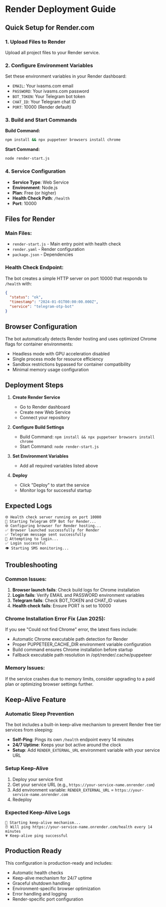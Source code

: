 # Render Deployment Guide

## Quick Setup for Render.com

### 1. Upload Files to Render
Upload all project files to your Render service.

### 2. Configure Environment Variables
Set these environment variables in your Render dashboard:
- `EMAIL`: Your ivasms.com email
- `PASSWORD`: Your ivasms.com password  
- `BOT_TOKEN`: Your Telegram bot token
- `CHAT_ID`: Your Telegram chat ID
- `PORT`: 10000 (Render default)

### 3. Build and Start Commands
**Build Command:**
```bash
npm install && npx puppeteer browsers install chrome
```

**Start Command:**
```bash
node render-start.js
```

### 4. Service Configuration
- **Service Type**: Web Service
- **Environment**: Node.js
- **Plan**: Free (or higher)
- **Health Check Path**: `/health`
- **Port**: 10000

## Files for Render

### Main Files:
- `render-start.js` - Main entry point with health check
- `render.yaml` - Render configuration
- `package.json` - Dependencies

### Health Check Endpoint:
The bot creates a simple HTTP server on port 10000 that responds to `/health` with:
```json
{
  "status": "ok",
  "timestamp": "2024-01-01T00:00:00.000Z",
  "service": "telegram-otp-bot"
}
```

## Browser Configuration

The bot automatically detects Render hosting and uses optimized Chrome flags for container environments:
- Headless mode with GPU acceleration disabled
- Single process mode for resource efficiency
- Sandbox restrictions bypassed for container compatibility
- Minimal memory usage configuration

## Deployment Steps

1. **Create Render Service**
   - Go to Render dashboard
   - Create new Web Service
   - Connect your repository

2. **Configure Build Settings**
   - Build Command: `npm install && npx puppeteer browsers install chrome`
   - Start Command: `node render-start.js`

3. **Set Environment Variables**
   - Add all required variables listed above

4. **Deploy**
   - Click "Deploy" to start the service
   - Monitor logs for successful startup

## Expected Logs
```
🌐 Health check server running on port 10000
🚀 Starting Telegram OTP Bot for Render...
🌐 Configuring browser for Render hosting...
✅ Browser launched successfully for Render
✅ Telegram message sent successfully
🔐 Attempting to login...
✅ Login successful
👁️ Starting SMS monitoring...
```

## Troubleshooting

### Common Issues:
1. **Browser launch fails**: Check build logs for Chrome installation
2. **Login fails**: Verify EMAIL and PASSWORD environment variables
3. **Telegram fails**: Check BOT_TOKEN and CHAT_ID values
4. **Health check fails**: Ensure PORT is set to 10000

### Chrome Installation Error Fix (Jan 2025):
If you see "Could not find Chrome" error, the latest fixes include:
- Automatic Chrome executable path detection for Render
- Proper PUPPETEER_CACHE_DIR environment variable configuration
- Build command ensures Chrome installation before startup
- Fallback executable path resolution in /opt/render/.cache/puppeteer

### Memory Issues:
If the service crashes due to memory limits, consider upgrading to a paid plan or optimizing browser settings further.

## Keep-Alive Feature

### Automatic Sleep Prevention
The bot includes a built-in keep-alive mechanism to prevent Render free tier services from sleeping:

- **Self-Ping**: Pings its own `/health` endpoint every 14 minutes
- **24/7 Uptime**: Keeps your bot active around the clock
- **Setup**: Add `RENDER_EXTERNAL_URL` environment variable with your service URL

### Setup Keep-Alive
1. Deploy your service first
2. Get your service URL (e.g., `https://your-service-name.onrender.com`)
3. Add environment variable: `RENDER_EXTERNAL_URL` = `https://your-service-name.onrender.com`
4. Redeploy

### Expected Keep-Alive Logs
```
🔄 Starting keep-alive mechanism...
⏰ Will ping https://your-service-name.onrender.com/health every 14 minutes
💗 Keep-alive ping successful
```

## Production Ready

This configuration is production-ready and includes:
- Automatic health checks
- Keep-alive mechanism for 24/7 uptime
- Graceful shutdown handling
- Environment-specific browser optimization
- Error handling and logging
- Render-specific port configuration